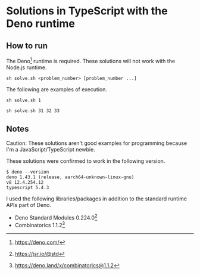 # Solutions in TypeScript with the Deno runtime

## How to run

The Deno[^1] runtime is required. These solutions will not work with the Node.js runtime.

```console
sh solve.sh <problem_number> [problem_number ...]
```

The following are examples of execution.

```console
sh solve.sh 1
```

```console
sh solve.sh 31 32 33
```

## Notes

Caution: These solutions aren't good examples for programming because I'm a JavaScript/TypeScript newbie.

These solutions were confirmed to work in the following version.

```console
$ deno --version
deno 1.43.1 (release, aarch64-unknown-linux-gnu)
v8 12.4.254.12
typescript 5.4.3
```

I used the following libraries/packages in addition to the standard runtime APIs part of Deno.

- Deno Standard Modules 0.224.0[^2]
- Combinatorics 1.1.2[^3]

[^1]: https://deno.com/

[^2]: https://jsr.io/@std

[^3]: https://deno.land/x/combinatorics@1.1.2
